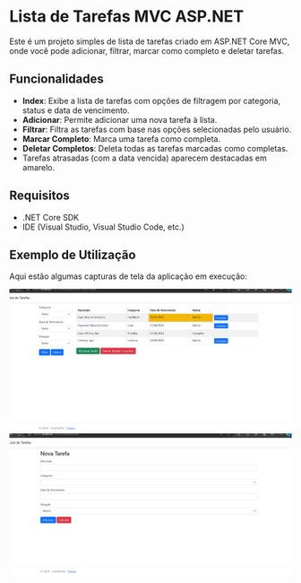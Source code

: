 # Lista de Tarefas MVC ASP.NET

Este é um projeto simples de lista de tarefas criado em ASP.NET Core MVC, onde você pode adicionar, filtrar, marcar como completo e deletar tarefas.

## Funcionalidades

- **Index**: Exibe a lista de tarefas com opções de filtragem por categoria, status e data de vencimento.
- **Adicionar**: Permite adicionar uma nova tarefa à lista.
- **Filtrar**: Filtra as tarefas com base nas opções selecionadas pelo usuário.
- **Marcar Completo**: Marca uma tarefa como completa.
- **Deletar Completos**: Deleta todas as tarefas marcadas como completas.
- Tarefas atrasadas (com a data vencida) aparecem destacadas em amarelo.

## Requisitos

- .NET Core SDK
- IDE (Visual Studio, Visual Studio Code, etc.)

## Exemplo de Utilização

Aqui estão algumas capturas de tela da aplicação em execução:

![Descrição da Imagem](screenshots/cap1.png)
![Descrição da Imagem](screenshots/cap2.png)
